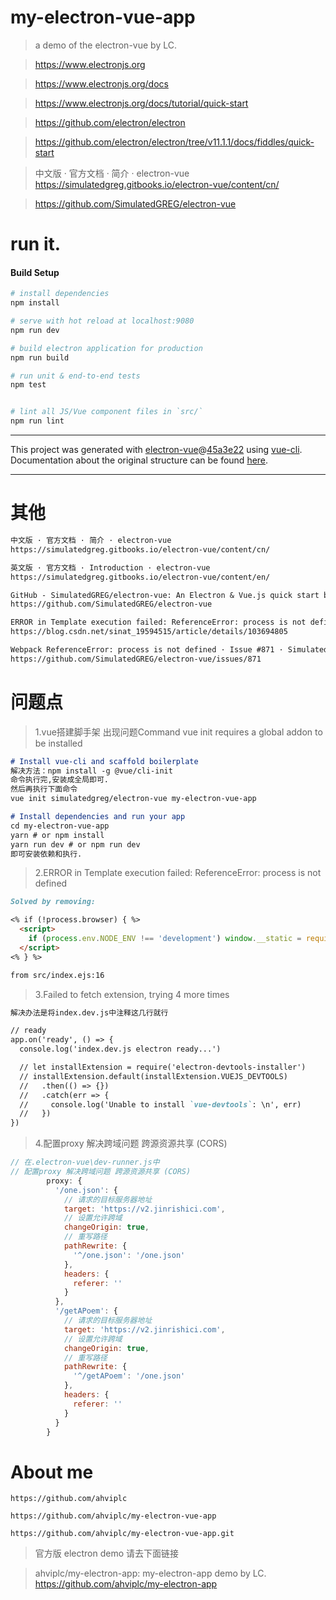 # my-electron-vue-app

> a demo of the electron-vue by LC.

> https://www.electronjs.org

> https://www.electronjs.org/docs

> https://www.electronjs.org/docs/tutorial/quick-start

> https://github.com/electron/electron

> https://github.com/electron/electron/tree/v11.1.1/docs/fiddles/quick-start

> 中文版 · 官方文档 · 简介 · electron-vue
  https://simulatedgreg.gitbooks.io/electron-vue/content/cn/

> https://github.com/SimulatedGREG/electron-vue

# run it.

#### Build Setup

``` bash
# install dependencies
npm install

# serve with hot reload at localhost:9080
npm run dev

# build electron application for production
npm run build

# run unit & end-to-end tests
npm test


# lint all JS/Vue component files in `src/`
npm run lint

```

---

This project was generated with [electron-vue](https://github.com/SimulatedGREG/electron-vue)@[45a3e22](https://github.com/SimulatedGREG/electron-vue/tree/45a3e224e7bb8fc71909021ccfdcfec0f461f634) using [vue-cli](https://github.com/vuejs/vue-cli). Documentation about the original structure can be found [here](https://simulatedgreg.gitbooks.io/electron-vue/content/index.html).

---

# 其他

```markdown
中文版 · 官方文档 · 简介 · electron-vue
https://simulatedgreg.gitbooks.io/electron-vue/content/cn/

英文版 · 官方文档 · Introduction · electron-vue
https://simulatedgreg.gitbooks.io/electron-vue/content/en/

GitHub - SimulatedGREG/electron-vue: An Electron & Vue.js quick start boilerplate with vue-cli scaffolding, common Vue plugins, electron-packager/electron-builder, unit/e2e testing, vue-devtools, and webpack.
https://github.com/SimulatedGREG/electron-vue

ERROR in Template execution failed: ReferenceError: process is not defined(使用electron-vue出现的错误)_sinat_19594515的博客-CSDN博客
https://blog.csdn.net/sinat_19594515/article/details/103694805

Webpack ReferenceError: process is not defined · Issue #871 · SimulatedGREG/electron-vue · GitHub
https://github.com/SimulatedGREG/electron-vue/issues/871
```

# 问题点
> 1.vue搭建脚手架 出现问题Command vue init requires a global addon to be installed
```markdown
# Install vue-cli and scaffold boilerplate
解决方法：npm install -g @vue/cli-init
命令执行完,安装成全局即可.
然后再执行下面命令
vue init simulatedgreg/electron-vue my-electron-vue-app

# Install dependencies and run your app
cd my-electron-vue-app
yarn # or npm install
yarn run dev # or npm run dev
即可安装依赖和执行.
```

> 2.ERROR in Template execution failed: ReferenceError: process is not defined
```markdown
Solved by removing:

<% if (!process.browser) { %>
  <script>
    if (process.env.NODE_ENV !== 'development') window.__static = require('path').join(__dirname, '/static').replace(/\\/g, '\\\\')
  </script>
<% } %>

from src/index.ejs:16
```

> 3.Failed to fetch extension, trying 4 more times
```markdown
解决办法是将index.dev.js中注释这几行就行

// ready
app.on('ready', () => {
  console.log('index.dev.js electron ready...')

  // let installExtension = require('electron-devtools-installer')
  // installExtension.default(installExtension.VUEJS_DEVTOOLS)
  //   .then(() => {})
  //   .catch(err => {
  //     console.log('Unable to install `vue-devtools`: \n', err)
  //   })
})
```

> 4.配置proxy 解决跨域问题 跨源资源共享 (CORS)
```javascript
// 在.electron-vue\dev-runner.js中
// 配置proxy 解决跨域问题 跨源资源共享 (CORS)
        proxy: {
          '/one.json': {
            // 请求的目标服务器地址
            target: 'https://v2.jinrishici.com',
            // 设置允许跨域
            changeOrigin: true,
            // 重写路径
            pathRewrite: {
              '^/one.json': '/one.json'
            },
            headers: {
              referer: ''
            }
          },
          '/getAPoem': {
            // 请求的目标服务器地址
            target: 'https://v2.jinrishici.com',
            // 设置允许跨域
            changeOrigin: true,
            // 重写路径
            pathRewrite: {
              '^/getAPoem': '/one.json'
            },
            headers: {
              referer: ''
            }
          }
        }
```

# About me

```
https://github.com/ahviplc

https://github.com/ahviplc/my-electron-vue-app

https://github.com/ahviplc/my-electron-vue-app.git
```

> 官方版 electron demo 请去下面链接

> ahviplc/my-electron-app: my-electron-app demo by LC.
https://github.com/ahviplc/my-electron-app
